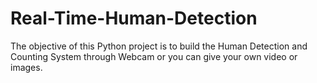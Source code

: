 # Real-Time-Human-Detection
The objective of this  Python project is to  build the Human Detection and Counting System through Webcam or you can give your own video or images. 

